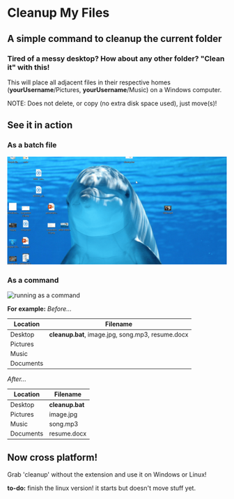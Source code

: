 # Cleanup My Files

## A simple command to cleanup the current folder
### Tired of a messy desktop? How about any other folder? "Clean it" with this!

This will place all adjacent files in their respective homes (**yourUsername**/Pictures, **yourUsername**/Music) on a Windows computer.

NOTE: Does not delete, or copy (no extra disk space used), just move(s)!

## See it in action
### As a batch file
![running as a batch file](https://github.com/robertegj/Cleanup-My-Files/blob/master/screenshot.gif)
### As a command
![running as a command](https://github.com/robertegj/Cleanup-My-Files/blob/master/screenshot-cmd.gif)


**For example:**
_Before..._

Location | Filename
--- | --- 
Desktop | **cleanup.bat**, image.jpg, song.mp3, resume.docx
Pictures | 
Music | 
Documents |


_After..._

Location | Filename
--- | --- 
Desktop | **cleanup.bat**
Pictures | image.jpg
Music | song.mp3
Documents | resume.docx

## Now cross platform!

Grab 'cleanup' without the extension and use it on Windows or Linux!

**to-do:** finish the linux version! it starts but doesn't move stuff yet. 

